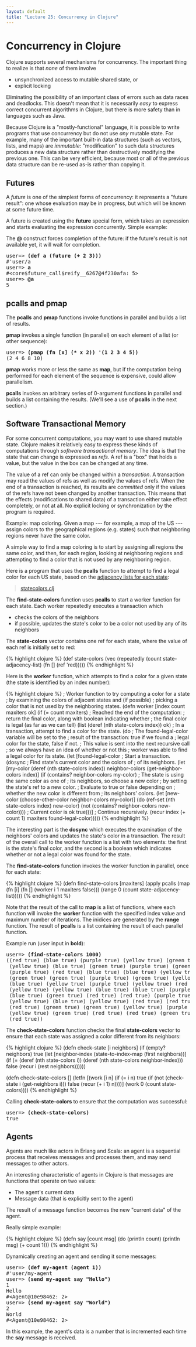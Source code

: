 ```yaml
---
layout: default
title: "Lecture 25: Concurrency in Clojure"
---
```


Concurrency in Clojure
======================

Clojure supports several mechanisms for concurrency. The important thing to realize is that *none* of them involve

-   unsynchronized access to mutable shared state, or
-   explicit locking

Eliminating the possibility of an important class of errors such as data races and deadlocks. This doesn't mean that it is necessarily *easy* to express correct concurrent algorithms in Clojure, but there is more safety than in languages such as Java.

Because Clojure is a "mostly-functional" language, it is possible to write programs that use concurrency but do not use *any* mutable state. For example, many of the important built-in data structures (such as vectors, lists, and maps) are *immutable*: "modification" to such data structures produces a new data structure rather than destructively modifying the previous one. This can be very efficient, because most or all of the previous data structure can be re-used as-is rather than copying it.

Futures
-------

A *future* is one of the simplest forms of concurrency: it represents a "future result": one whose evaluation may be in progress, but which will be known at some future time.

A future is created using the **future** special form, which takes an expression and starts evaluating the expression concurrently. Simple example:

The **@** construct forces completion of the future: if the future's result is not available yet, it will wait for completion.

<pre>
user=&gt; <b>(def a (future (+ 2 3)))</b>
#'user/a
user=&gt; <b>a</b>
#&lt;core$future_call$reify__6267@4f230afa: 5&gt;
user=&gt; <b>@a</b>
5
</pre>

pcalls and pmap
---------------

The **pcalls** and **pmap** functions invoke functions in parallel and builds a list of results.

**pmap** invokes a single function (in parallel) on each element of a list (or other sequence):

<pre>
user=> <b>(pmap (fn [x] (* x 2)) '(1 2 3 4 5))</b>
(2 4 6 8 10)
</pre>

**pmap** works more or less the same as **map**, but if the computation being performed for each element of the sequence is expensive, could allow parallelism.

**pcalls** invokes an arbitrary series of 0-argument functions in parallel and builds a list containing the results. (We'll see a use of **pcalls** in the next section.)

Software Transactional Memory
-----------------------------

For some concurrent computations, you may want to use shared mutable state. Clojure makes it relatively easy to express these kinds of computations through *software transactional memory*. The idea is that the state that can change is expressed as *refs*. A ref is a "box" that holds a value, but the value in the box can be changed at any time.

The value of a ref can only be changed within a *transaction*. A transaction may read the values of refs as well as modify the values of refs. When the end of a transaction is reached, its results are *committed* only if the values of the refs have not been changed by another transaction. This means that the effects (modifications to shared data) of a transaction either take effect completely, or not at all. No explicit locking or synchronization by the program is required.

Example: map coloring. Given a map --- for example, a map of the US --- assign colors to the geographical regions (e.g. states) such that neighboring regions never have the same color.

A simple way to find a map coloring is to start by assigning all regions the same color, and then, for each region, looking at neighboring regions and attempting to find a color that is not used by any neighboring region.

Here is a program that uses the **pcalls** function to attempt to find a legal color for each US state, based on the [adjacency lists for each state](http://writeonly.wordpress.com/2009/03/20/adjacency-list-of-states-of-the-united-states-us/):

> [statecolors.clj](statecolors.clj)

The **find-state-colors** function uses **pcalls** to start a worker function for each state. Each worker repeatedly executes a transaction which

-   checks the colors of the neighbors
-   if possible, updates the state's color to be a color not used by any of its neighbors

The **state-colors** vector contains one ref for each state, where the value of each ref is initially set to red:

{% highlight clojure %}
(def state-colors
  (vec (repeatedly (count state-adjacency-list) (fn [] (ref 'red)))))
{% endhighlight %}

Here is the **worker** function, which attempts to find a color for a given state (the state is identified by an index number):

{% highlight clojure %}
; Worker function to try computing a color for a state
; by examining the colors of adjacent states and (if possible)
; picking a color that is not used by the neighboring states.
(defn worker [index count maxiters ok]
  (if (= count maxiters)
    ; Reached the end of the computation:
    ; return the final color, along with boolean indicating whether
    ; the final color is legal (as far as we can tell)
    (list (deref (nth state-colors index)) ok)
    ; In a transaction, attempt to find a color for the state.
    (do
      ; The found-legal-color variable will be set to the
      ; result of the transaction: true if we found a
      ; legal color for the state, false if not.
      ; This value is sent into the next recursive call
      ; so we always have an idea of whether or not this
      ; worker was able to find a legal color for its state.
      (let [found-legal-color
             ; Start a transaction.
             (dosync
               ; Find state's current color and the colors of
               ; of its neighbors.
               (let [my-color (deref (nth state-colors index))
                     neighbor-colors (get-neighbor-colors index)]
                 (if (contains? neighbor-colors my-color)
                   ; The state is using the same color as one of
                   ; its neighbors, so choose a new color
                   ; by setting the state's ref to a new color.
                   ; Evaluate to true or false depending on
                   ; whether the new color is different from
                   ; its neighbors' colors.
                   (let [new-color (choose-other-color neighbor-colors my-color)]
                     (do (ref-set (nth state-colors index) new-color)
                         (not (contains? neighbor-colors new-color))))
                   ; Current color is ok
                   true)))]
      ; Continue recursively.
      (recur index (+ count 1) maxiters found-legal-color)))))
{% endhighlight %}

The interesting part is the **dosync** which executes the examination of the neighbors' colors and updates the state's color in a transaction. The result of the overall call to the worker function is a list with two elements: the first is the state's final color, and the second is a boolean which indicates whether or not a legal color was found for the state.

The **find-state-colors** function invokes the worker function in parallel, once for each state:

{% highlight clojure %}
(defn find-state-colors [maxiters]
  (apply pcalls (map (fn [i] (fn [] (worker i 1 maxiters false)))
                     (range 0 (count state-adjacency-list)))))
{% endhighlight %}

Note that the result of the call to **map** is a list of functions, where each function will invoke the **worker** function with the specified index value and maximum number of iterations. The inidices are generated by the **range** function. The result of **pcalls** is a list containing the result of each parallel function.

Example run (user input in **bold**):

<pre>
user=> <b>(find-state-colors 1000)</b>
((red true) (blue true) (purple true) (yellow true) (green true)
 (yellow true) (blue true) (green true) (purple true) (green true)
 (purple true) (red true) (blue true) (blue true) (yellow true)
 (green true) (green true) (purple true) (green true) (yellow true)
 (blue true) (yellow true) (purple true) (yellow true) (red true)
 (yellow true) (yellow true) (blue true) (blue true) (purple true)
 (blue true) (green true) (red true) (red true) (purple true)
 (yellow true) (blue true) (yellow true) (red true) (red true)
 (red true) (green true) (green true) (yellow true) (purple true)
 (yellow true) (green true) (red true) (red true) (green true)
 (red true))
</pre>

The **check-state-colors** function checks the final **state-colors** vector to ensure that each state was assigned a color different from its neighbors:

{% highlight clojure %}
(defn check-state [i neighbors]
  (if (empty? neighbors)
      true
      (let [neighbor-index (state-to-index-map (first neighbors))]
        (if (= (deref (nth state-colors i)) (deref (nth state-colors neighbor-index)))
            false
            (recur i (rest neighbors))))))

(defn check-state-colors []
  (letfn [(work [i n]
            (if (= i n)
                true
                (if (not (check-state i (get-neighbors i)))
                    false
                    (recur (+ i 1) n))))]
    (work 0 (count state-colors))))
{% endhighlight %}

Calling **check-state-colors** to ensure that the computation was successful:

<pre>
user=> <b>(check-state-colors)</b>
true
</pre>

Agents
------

Agents are much like actors in Erlang and Scala: an agent is a sequential process that receives messages and processes them, and may send messages to other actors.

An interesting characteristic of agents in Clojure is that messages are functions that operate on two values:

-   The agent's current data
-   Message data (that is explicitly sent to the agent)

The result of a message function becomes the new "current data" of the agent.

Really simple example:

{% highlight clojure %}
(defn say [count msg]
  (do
    (println count)
    (println msg)
    (+ count 1)))
{% endhighlight %}

Dynamically creating an agent and sending it some messages:

<pre>
user=&gt; <b>(def my-agent (agent 1))</b>
#'user/my-agent
user=&gt; <b>(send my-agent say "Hello")</b>
1
Hello
#&lt;Agent@10e98462: 2&gt;
user=&gt; <b>(send my-agent say "World")</b>
2
World
#&lt;Agent@10e98462: 2&gt;
</pre>

In this example, the agent's data is a number that is incremented each time the **say** message is received.
